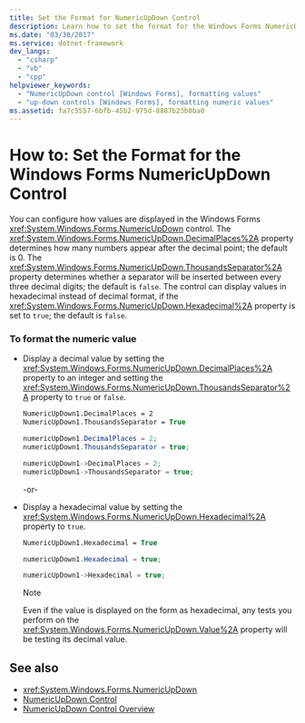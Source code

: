 ```yaml
---
title: Set the Format for NumericUpDown Control
description: Learn how to set the format for the Windows Forms NumericUpDown control, by means of code samples in Visual Basic, C#, and CPP.
ms.date: "03/30/2017"
ms.service: dotnet-framework
dev_langs:
  - "csharp"
  - "vb"
  - "cpp"
helpviewer_keywords:
  - "NumericUpDown control [Windows Forms], formatting values"
  - "up-down controls [Windows Forms], formatting numeric values"
ms.assetid: fa7c5557-6bfb-45b2-975d-8887b23b0ba0
---
```

# How to: Set the Format for the Windows Forms NumericUpDown Control

You can configure how values are displayed in the Windows Forms <xref:System.Windows.Forms.NumericUpDown> control. The <xref:System.Windows.Forms.NumericUpDown.DecimalPlaces%2A> property determines how many numbers appear after the decimal point; the default is 0. The <xref:System.Windows.Forms.NumericUpDown.ThousandsSeparator%2A> property determines whether a separator will be inserted between every three decimal digits; the default is `false`. The control can display values in hexadecimal instead of decimal format, if the <xref:System.Windows.Forms.NumericUpDown.Hexadecimal%2A> property is set to `true`; the default is `false`.

### To format the numeric value

- Display a decimal value by setting the <xref:System.Windows.Forms.NumericUpDown.DecimalPlaces%2A> property to an integer and setting the <xref:System.Windows.Forms.NumericUpDown.ThousandsSeparator%2A> property to `true` or `false`.

    ```vb
    NumericUpDown1.DecimalPlaces = 2
    NumericUpDown1.ThousandsSeparator = True
    ```

    ```csharp
    numericUpDown1.DecimalPlaces = 2;
    numericUpDown1.ThousandsSeparator = true;
    ```

    ```cpp
    numericUpDown1->DecimalPlaces = 2;
    numericUpDown1->ThousandsSeparator = true;
    ```

     -or-

- Display a hexadecimal value by setting the <xref:System.Windows.Forms.NumericUpDown.Hexadecimal%2A> property to `true`.

    ```vb
    NumericUpDown1.Hexadecimal = True
    ```

    ```csharp
    numericUpDown1.Hexadecimal = true;
    ```

    ```cpp
    numericUpDown1->Hexadecimal = true;
    ```

    > [!NOTE]
    > Even if the value is displayed on the form as hexadecimal, any tests you perform on the <xref:System.Windows.Forms.NumericUpDown.Value%2A> property will be testing its decimal value.

## See also

- <xref:System.Windows.Forms.NumericUpDown>
- [NumericUpDown Control](numericupdown-control-windows-forms.md)
- [NumericUpDown Control Overview](numericupdown-control-overview-windows-forms.md)
